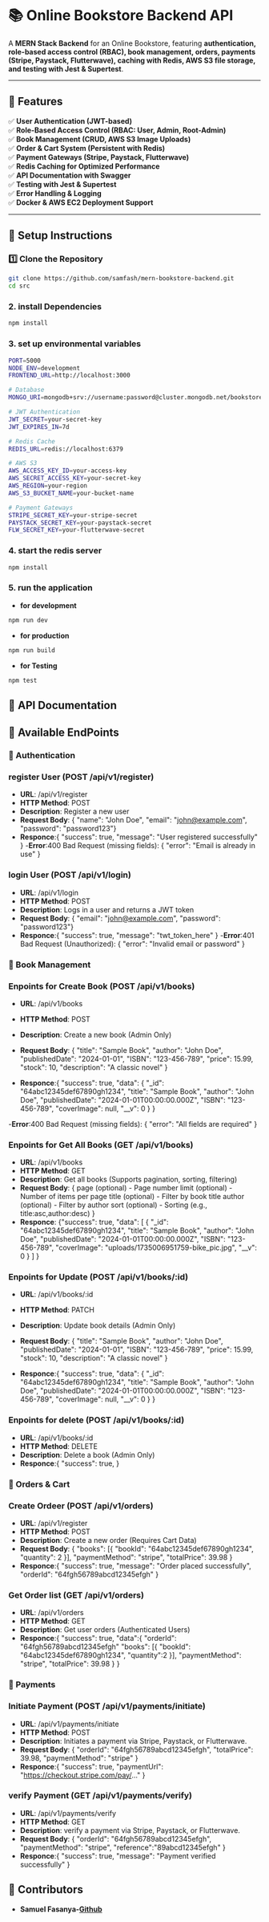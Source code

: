 # 📚 Online Bookstore Backend API

A **MERN Stack Backend** for an Online Bookstore, featuring **authentication, role-based access control (RBAC), book management, orders, payments (Stripe, Paystack, Flutterwave), caching with Redis, AWS S3 file storage, and testing with Jest & Supertest**.

---

## **🚀 Features**
✅ **User Authentication (JWT-based)**  
✅ **Role-Based Access Control (RBAC: User, Admin, Root-Admin)**  
✅ **Book Management (CRUD, AWS S3 Image Uploads)**  
✅ **Order & Cart System (Persistent with Redis)**  
✅ **Payment Gateways (Stripe, Paystack, Flutterwave)**  
✅ **Redis Caching for Optimized Performance**  
✅ **API Documentation with Swagger**  
✅ **Testing with Jest & Supertest**  
✅ **Error Handling & Logging**  
✅ **Docker & AWS EC2 Deployment Support**  

---

## **📌 Setup Instructions**
### **1️⃣ Clone the Repository**
```bash
git clone https://github.com/samfash/mern-bookstore-backend.git
cd src
```

### **2. install Dependencies**
```bash
npm install
```
### **3. set up environmental variables**
```bash
PORT=5000
NODE_ENV=development
FRONTEND_URL=http://localhost:3000

# Database
MONGO_URI=mongodb+srv://username:password@cluster.mongodb.net/bookstore

# JWT Authentication
JWT_SECRET=your-secret-key
JWT_EXPIRES_IN=7d

# Redis Cache
REDIS_URL=redis://localhost:6379

# AWS S3
AWS_ACCESS_KEY_ID=your-access-key
AWS_SECRET_ACCESS_KEY=your-secret-key
AWS_REGION=your-region
AWS_S3_BUCKET_NAME=your-bucket-name

# Payment Gateways
STRIPE_SECRET_KEY=your-stripe-secret
PAYSTACK_SECRET_KEY=your-paystack-secret
FLW_SECRET_KEY=your-flutterwave-secret
```
### **4. start the redis server**
```bash
npm install
```
### **5. run the application**
- **for development**
```bash
npm run dev
```
- **for production**
```bash
npm run build
```
- **for Testing**
```bash
npm test
```
## **📌 API Documentation**

## **📌 Available EndPoints**
### **📌 Authentication**
### **register User (POST /api/v1/register)**
- **URL**: /api/v1/register
- **HTTP Method**: POST
- **Description**: Register a new user
- **Request Body**: {
    "name": "John Doe",
    "email": "john@example.com",
    "password": "password123"}
- **Responce**:{
    "success": true,
    "message": "User registered successfully"
}
-**Error**:400 Bad Request (missing fields):
            {
            "error": "Email is already in use"
            }

### **login User (POST /api/v1/login)**
- **URL**: /api/v1/login
- **HTTP Method**: POST
- **Description**:  Logs in a user and returns a JWT token
- **Request Body**: {
    "email": "john@example.com",
    "password": "password123"}
- **Responce**:{
    "success": true,
    "message": "twt_token_here"
}
-**Error**:401 Bad Request (Unauthorized):
            {
            "error": "Invalid email or password"
            }

### **📌 Book Management**
### **Enpoints for Create Book (POST /api/v1/books)**
- **URL**: /api/v1/books
- **HTTP Method**: POST
- **Description**: Create a new book (Admin Only)
- **Request Body**: {
  "title": "Sample Book",
  "author": "John Doe",
  "publishedDate": "2024-01-01",
  "ISBN": "123-456-789",
  "price": 15.99,
  "stock": 10,
  "description": "A classic novel"
}

- **Responce**:{
  "success": true,
  "data": {
    "_id": "64abc12345def67890gh1234",
    "title": "Sample Book",
    "author": "John Doe",
    "publishedDate": "2024-01-01T00:00:00.000Z",
    "ISBN": "123-456-789",
    "coverImage": null,
    "__v": 0
  }
}

-**Error**:400 Bad Request (missing fields):
            {
            "error": "All fields are required"
            }

### **Enpoints for Get All Books (GET /api/v1/books)**
- **URL**: /api/v1/books
- **HTTP Method**: GET
- **Description**: Get all books (Supports pagination, sorting, filtering)
- **Request Body**: {
    page (optional) - Page number
    limit (optional) - Number of items per page
    title (optional) - Filter by book title
    author (optional) - Filter by author
    sort (optional) - Sorting (e.g., title:asc,author:desc)
}
- **Responce**: {"success": true,
                        "data": [
                            {
                            "_id": "64abc12345def67890gh1234",
                            "title": "Sample Book",
                            "author": "John Doe",
                            "publishedDate": "2024-01-01T00:00:00.000Z",
                            "ISBN": "123-456-789",
                            "coverImage": "uploads/1735006951759-bike_pic.jpg",
                            "__v": 0
                            }
                        ]
                    }

### **Enpoints for Update (POST /api/v1/books/:id)**
- **URL**: /api/v1/books/:id
- **HTTP Method**: PATCH
- **Description**: Update book details (Admin Only)
- **Request Body**: {
  "title": "Sample Book",
  "author": "John Doe",
  "publishedDate": "2024-01-01",
  "ISBN": "123-456-789",
  "price": 15.99,
  "stock": 10,
  "description": "A classic novel"
}

- **Responce**:{
  "success": true,
  "data": {
    "_id": "64abc12345def67890gh1234",
    "title": "Sample Book",
    "author": "John Doe",
    "publishedDate": "2024-01-01T00:00:00.000Z",
    "ISBN": "123-456-789",
    "coverImage": null,
    "__v": 0
  }
}

### **Enpoints for delete (POST /api/v1/books/:id)**
- **URL**: /api/v1/books/:id
- **HTTP Method**: DELETE
- **Description**: Delete a book (Admin Only)
- **Responce**:{
    "success": true,
}

### **📌 Orders & Cart**
### **Create Ordeer (POST /api/v1/orders)**
- **URL**: /api/v1/register
- **HTTP Method**: POST
- **Description**: Create a new order (Requires Cart Data)
- **Request Body**: {
    "books": [{ "bookId": "64abc12345def67890gh1234", "quantity": 2 }],
  "paymentMethod": "stripe",
  "totalPrice": 39.98
}
- **Responce**:{
    "success": true,
    "message": "Order placed successfully",
    "orderId": "64fgh56789abcd12345efgh"
}

### **Get Order list (GET /api/v1/orders)**
- **URL**: /api/v1/orders
- **HTTP Method**: GET
- **Description**: Get user orders (Authenticated Users)
- **Responce**:{
    "success": true,
    "data":{
        "orderId": "64fgh56789abcd12345efgh"
         "books": [{ "bookId": "64abc12345def67890gh1234", "quantity":2 }],
  "paymentMethod": "stripe",
  "totalPrice": 39.98
    }
}

### **📌 Payments**
### **Initiate Payment (POST /api/v1/payments/initiate)**
- **URL**: /api/v1/payments/initiate
- **HTTP Method**: POST
- **Description**: Initiates a payment via Stripe, Paystack, or Flutterwave.
- **Request Body**: {
    "orderId": "64fgh56789abcd12345efgh",
    "totalPrice": 39.98,
    "paymentMethod": "stripe"
}
- **Responce**:{
    "success": true,
    "paymentUrl": "https://checkout.stripe.com/pay/..."
}

### **verify Payment (GET /api/v1/payments/verify)**
- **URL**: /api/v1/payments/verify
- **HTTP Method**: GET
- **Description**: verify a payment via Stripe, Paystack, or Flutterwave.
- **Request Body**: {
    "orderId": "64fgh56789abcd12345efgh",
    "paymentMethod": "stripe",
    "reference":"89abcd12345efgh"
}
- **Responce**:{
    "success": true,
    "message": "Payment verified successfully"
}

## **📌 Contributors**
- **Samuel Fasanya-[Github](https://github.com/samfash)**




